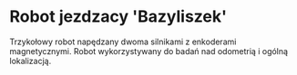 # Robot jezdzacy 'Bazyliszek'
Trzykołowy robot napędzany dwoma silnikami z enkoderami magnetycznymi. Robot wykorzystywany do badań nad odometrią i ogólną lokalizacją.
